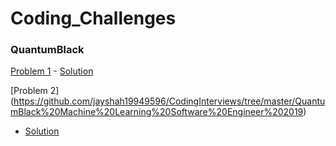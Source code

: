 # Coding_Challenges

### QuantumBlack

[Problem 1](https://github.com/jayshah19949596/CodingInterviews/tree/master/QuantumBlack%20Machine%20Learning%20Software%20Engineer%202019) - [Solution](https://repl.it/repls/DarkseagreenIncredibleCad)

[Problem 2]
(https://github.com/jayshah19949596/CodingInterviews/tree/master/QuantumBlack%20Machine%20Learning%20Software%20Engineer%202019)
- [Solution](https://repl.it/repls/HotComposedCoordinate)

